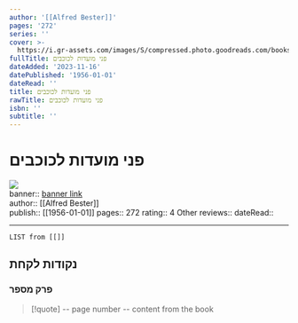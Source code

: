 ```yaml
---
author: '[[Alfred Bester]]'
pages: '272'
series: ''
cover: >-
  https://i.gr-assets.com/images/S/compressed.photo.goodreads.com/books/1443791480l/26852019._SY475_.jpg
fullTitle: פני מועדות לכוכבים
dateAdded: '2023-11-16'
datePublished: '1956-01-01'
dateRead: ''
title: פני מועדות לכוכבים
rawTitle: פני מועדות לכוכבים
isbn: ''
subtitle: ''
---
```

# פני מועדות לכוכבים

![](https:&#x2F;&#x2F;i.gr-assets.com&#x2F;images&#x2F;S&#x2F;compressed.photo.goodreads.com&#x2F;books&#x2F;1443791480l&#x2F;26852019._SY475_.jpg)  
banner:: [banner link](https:&#x2F;&#x2F;i.gr-assets.com&#x2F;images&#x2F;S&#x2F;compressed.photo.goodreads.com&#x2F;books&#x2F;1443791480l&#x2F;26852019._SY475_.jpg)  
author:: [[Alfred Bester]]  
publish:: [[1956-01-01]]
pages:: 272
rating:: 4 
Other reviews:: 
dateRead:: 

<hr  style="clear:both"/>



```dataview
LIST from [[]]
```

## נקודות לקחת 

### פרק מספר
> [!quote] -- page number -- 
>  content from the book




```